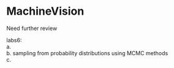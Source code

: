 MachineVision
=============

Need further review

labs6:   
a.  
b. sampling from probability distributions using MCMC methods  
c.  
